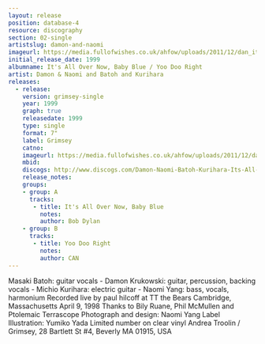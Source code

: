 ```yaml
---
layout: release
position: database-4
resource: discography
section: 02-single
artistslug: damon-and-naomi
imageurl: https://media.fullofwishes.co.uk/ahfow/uploads/2011/12/dan_itsallovernow.jpg
initial_release_date: 1999
albumname: It's All Over Now, Baby Blue / Yoo Doo Right
artist: Damon & Naomi and Batoh and Kurihara
releases:
  - release:
    version: grimsey-single
    year: 1999
    graph: true
    releasedate: 1999
    type: single
    format: 7"
    label: Grimsey
    catno:
    imageurl: https://media.fullofwishes.co.uk/ahfow/uploads/2011/12/dan_itsallovernow.jpg
    mbid:
    discogs: http://www.discogs.com/Damon-Naomi-Batoh-Kurihara-Its-All-Over-Now-Baby-Blue-Yoo-Doo-Right/master/434581
    release_notes:
    groups:
    - group: A
      tracks:
       - title: It's All Over Now, Baby Blue
         notes:
         author: Bob Dylan
    - group: B
      tracks:
       - title: Yoo Doo Right
         notes:
         author: CAN
---
```

Masaki Batoh: guitar vocals - Damon Krukowski: guitar, percussion, backing vocals - Michio Kurihara: electric guitar - Naomi Yang: bass, vocals, harmonium
Recorded live by paul hilcoff at TT the Bears Cambridge, Massachusetts April 9, 1998
Thanks to Bily Ruane, Phil McMullen and Ptolemaic Terrascope
Photograph and design: Naomi Yang
Label Illustration: Yumiko Yada
Limited number on clear vinyl
Andrea Troolin / Grimsey, 28 Bartlett St #4, Beverly MA 01915, USA
